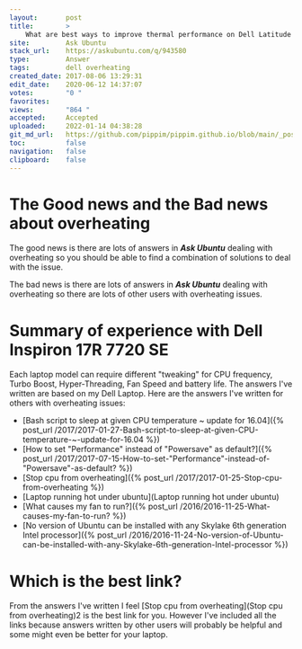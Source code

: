 ```yaml
---
layout:       post
title:        >
    What are best ways to improve thermal performance on Dell Latitude E5570 running Ubuntu?
site:         Ask Ubuntu
stack_url:    https://askubuntu.com/q/943580
type:         Answer
tags:         dell overheating
created_date: 2017-08-06 13:29:31
edit_date:    2020-06-12 14:37:07
votes:        "0 "
favorites:    
views:        "864 "
accepted:     Accepted
uploaded:     2022-01-14 04:38:28
git_md_url:   https://github.com/pippim/pippim.github.io/blob/main/_posts/2017/2017-08-06-What-are-best-ways-to-improve-thermal-performance-on-Dell-Latitude-E5570-running-Ubuntu?
toc:          false
navigation:   false
clipboard:    false
---
```


# The Good news and the Bad news about overheating

The good news is there are lots of answers in ***Ask Ubuntu*** dealing with overheating so you should be able to find a combination of solutions to deal with the issue.

The bad news is there are lots of answers in ***Ask Ubuntu*** dealing with overheating so there are lots of other users with overheating issues.

# Summary of experience with Dell Inspiron 17R 7720 SE

Each laptop model can require different "tweaking" for CPU frequency, Turbo Boost, Hyper-Threading, Fan Speed and battery life. The answers I've written are based on my Dell Laptop. Here are the answers I've written for others with overheating issues:

- [Bash script to sleep at given CPU temperature ~ update for 16.04]({% post_url /2017/2017-01-27-Bash-script-to-sleep-at-given-CPU-temperature-~-update-for-16.04 %})
- [How to set "Performance" instead of "Powersave" as default?]({% post_url /2017/2017-07-15-How-to-set-"Performance"-instead-of-"Powersave"-as-default? %})
- [Stop cpu from overheating]({% post_url /2017/2017-01-25-Stop-cpu-from-overheating %})
- [Laptop running hot under ubuntu](Laptop running hot under ubuntu)
- [What causes my fan to run?]({% post_url /2016/2016-11-25-What-causes-my-fan-to-run? %})
- [No version of Ubuntu can be installed with any Skylake 6th generation Intel processor]({% post_url /2016/2016-11-24-No-version-of-Ubuntu-can-be-installed-with-any-Skylake-6th-generation-Intel-processor %})

# Which is the best link?

From the answers I've written I feel [Stop cpu from overheating](Stop cpu from overheating)2 is the best link for you. However I've included all the links because answers written by other users will probably be helpful and some might even be better for your laptop.

